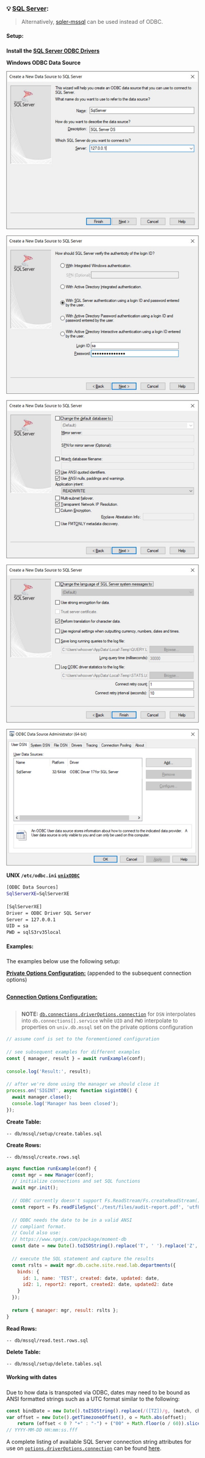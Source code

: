 ### 💡 [SQL Server](https://www.microsoft.com/en-us/sql-server/):

> Alternatively, [sqler-mssql](https://www.npmjs.com/package/sqler-mssql) can be used instead of ODBC.

#### Setup:<sub id="setup"></sub>

__Install the [SQL Server ODBC Drivers](https://docs.microsoft.com/en-us/sql/connect/odbc/download-odbc-driver-for-sql-server)__

__Windows ODBC Data Source__

![Windows ODBC Data Source 1](./img/odbc-mssql-ds1.jpg "Windows ODBC Data Source 1")

![Windows ODBC Data Source 2](./img/odbc-mssql-ds2.jpg "Windows ODBC Data Source 2")

![Windows ODBC Data Source 3](./img/odbc-mssql-ds3.jpg "Windows ODBC Data Source 3")

![Windows ODBC Data Source 4](./img/odbc-mssql-ds4.jpg "Windows ODBC Data Source 4")

![Windows ODBC Data Source 5](./img/odbc-mssql-ds5.jpg "Windows ODBC Data Source 5")

__UNIX `/etc/odbc.ini` [`unixODBC`](http://www.unixodbc.org/)__
```bash
[ODBC Data Sources]
SqlServerXE=SqlServerXE

[SqlServerXE]
Driver = ODBC Driver SQL Server  
Server = 127.0.0.1
UID = sa
PWD = sqlS3rv35local
```

#### Examples:<sub id="examples"></sub>

The examples below use the following setup:

__[Private Options Configuration:](https://ugate.github.io/sqler/Manager.html#~PrivateOptions)__ (appended to the subsequent connection options)
```jsdocp ./test/conf/priv.json
```

__[Connection Options Configuration:](global.html#OdbcConnectionOptions)__
```jsdocp ./test/conf/mssql.json
```

> __NOTE:__ [`db.connections.driverOptions.connection`](global.html#OdbcConnectionOptions) for `DSN` interpolates into `db.connections[].service` while `UID` and `PWD` interpolate to properties on `univ.db.mssql` set on the private options configuration

```js
// assume conf is set to the forementioned configuration

// see subsequent examples for different examples
const { manager, result } = await runExample(conf);

console.log('Result:', result);

// after we're done using the manager we should close it
process.on('SIGINT', async function sigintDB() {
  await manager.close();
  console.log('Manager has been closed');
});
```

__Create Table:__

```jsdocp ./test/db/mssql/setup/create.tables.sql
-- db/mssql/setup/create.tables.sql
```

__Create Rows:__

```jsdocp ./test/db/mssql/create.rows.sql
-- db/mssql/create.rows.sql
```

```js
async function runExample(conf) {
  const mgr = new Manager(conf);
  // initialize connections and set SQL functions
  await mgr.init();

  // ODBC currently doesn't support Fs.ReadStream/Fs.createReadStream()
  const report = Fs.readFileSync('./test/files/audit-report.pdf', 'utf8');

  // ODBC needs the date to be in a valid ANSI
  // compliant format.
  // Could also use:
  // https://www.npmjs.com/package/moment-db
  const date = new Date().toISOString().replace('T', ' ').replace('Z', '');

  // execute the SQL statement and capture the results
  const rslts = await mgr.db.cache.site.read.lab.departments({
    binds: {
      id: 1, name: 'TEST', created: date, updated: date,
      id2: 1, report2: report, created2: date, updated2: date
    }
  });

  return { manager: mgr, result: rslts };
}
```

__Read Rows:__

```jsdocp ./test/db/mssql/read.test.rows.sql
-- db/mssql/read.test.rows.sql
```

__Delete Table:__

```jsdocp ./test/db/mssql/setup/delete.tables.sql
-- db/mssql/setup/delete.tables.sql
```

#### Working with dates<sub id="dates"></sub>

Due to how data is transpoted via ODBC, dates may need to be bound as ANSI formatted strings such as a UTC format similar to the following:
```js
const bindDate = new Date().toISOString().replace(/([TZ])/g, (match, chr) => (chr === 'T' && ' ') || '');
var offset = new Date().getTimezoneOffset(), o = Math.abs(offset);
    return (offset < 0 ? "+" : "-") + ("00" + Math.floor(o / 60)).slice(-2) + ":" + ("00" + (o % 60)).slice(-2);
// YYYY-MM-DD HH:mm:ss.fff
```

A complete listing of available SQL Server connection string attributes for use on [`options.driverOptions.connection`](global.html#OdbcConnectionOptions) can be found [here](https://docs.microsoft.com/en-us/sql/connect/odbc/dsn-connection-string-attribute).